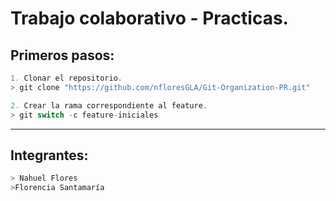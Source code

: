 # Trabajo colaborativo - Practicas.

## Primeros pasos:
```js
1. Clonar el repositorio.
> git clone "https://github.com/nfloresGLA/Git-Organization-PR.git"

2. Crear la rama correspondiente al feature.
> git switch -c feature-iniciales
```

---

## Integrantes:

``` ts
> Nahuel Flores
>Florencia Santamaría
```